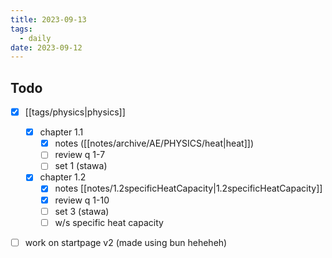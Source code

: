 ```yaml
---
title: 2023-09-13
tags:
  - daily
date: 2023-09-12
---
```

## Todo
- [x] [[tags/physics|physics]]
	- [x] chapter 1.1
		- [x] notes ([[notes/archive/AE/PHYSICS/heat|heat]])
		- [ ] review q 1-7
		- [ ] set 1 (stawa)
	- [x] chapter 1.2
		- [x] notes [[notes/1.2specificHeatCapacity|1.2specificHeatCapacity]]
		- [x] review q 1-10
		- [ ] set 3 (stawa)
		- [ ] w/s specific heat capacity
- [ ] work on startpage v2 (made using bun heheheh)

